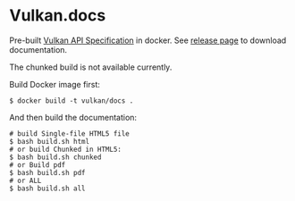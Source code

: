 # Vulkan.docs

Pre-built [Vulkan API Specification](https://github.com/KhronosGroup/Vulkan-Docs) in docker. See [release page](https://github.com/unknownue/Vulkan.docs/releases) to download documentation.

The chunked build is not available currently.

Build Docker image first:

```shell
$ docker build -t vulkan/docs .
```

And then build the documentation:

```shell
# build Single-file HTML5 file
$ bash build.sh html
# or build Chunked in HTML5:
$ bash build.sh chunked
# or Build pdf
$ bash build.sh pdf
# or ALL
$ bash build.sh all
```


